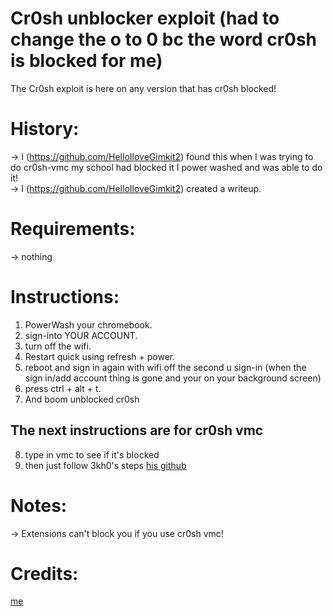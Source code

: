 # Cr0sh unblocker exploit (had to change the o to 0 bc the word cr0sh is blocked for me)
The Cr0sh exploit is here on any version that has cr0sh blocked!

# History:
-> I (https://github.com/HelloIloveGimkit2) found this when I was trying to do cr0sh-vmc my school had blocked it I power washed and was able to do it! <br> 
-> I (https://github.com/HelloIloveGimkit2) created a writeup. <br> 

# Requirements:
-> nothing <br>  

# Instructions:
1. PowerWash your chromebook.
2. sign-into YOUR ACCOUNT.
3. turn off the wifi.
4. Restart quick using refresh + power.
5. reboot and sign in again with wifi off the second u sign-in (when the sign in/add account thing is gone and your on your background screen)
6. press ctrl + alt + t.
7. And boom unblocked cr0sh
## The next instructions are for cr0sh vmc
8. type in vmc to see if it's blocked
9. then just follow 3kh0's steps [his github](https://github.com/3kh0/ext-remover/discussions)


# Notes:
-> Extensions can't block you if you use cr0sh vmc! <br>


# Credits:
[me](https://github.com/HelloIloveGimkit2) <br> 
